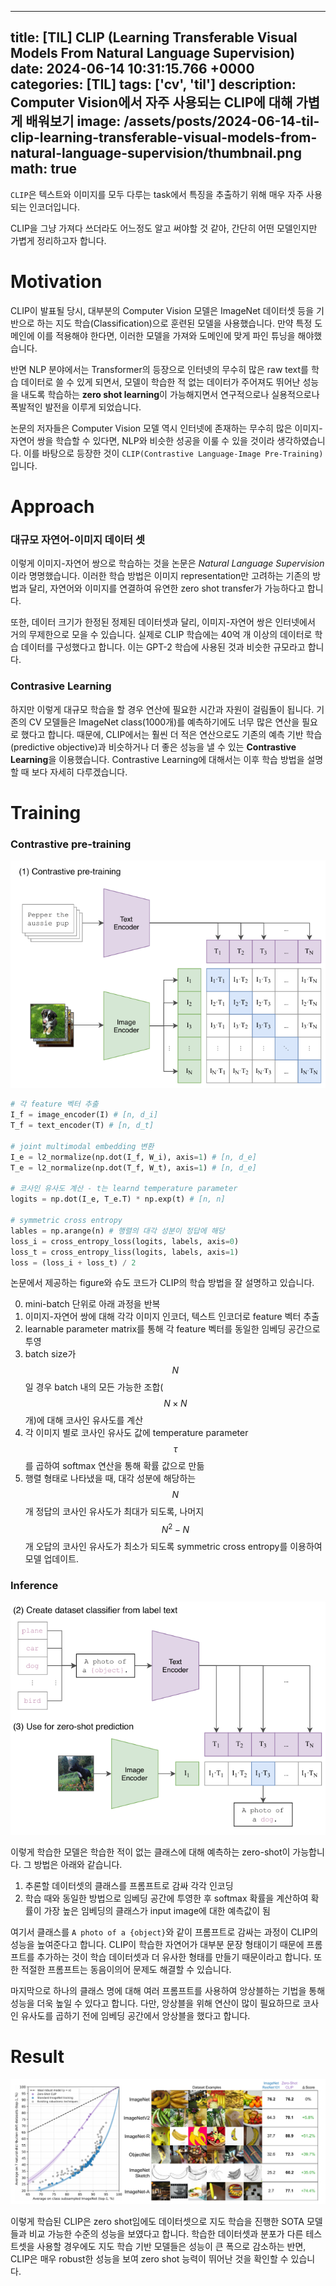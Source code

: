 

---
title: [TIL] CLIP (Learning Transferable Visual Models From Natural Language Supervision)
date: 2024-06-14 10:31:15.766 +0000
categories: [TIL]
tags: ['cv', 'til']
description: Computer Vision에서 자주 사용되는 CLIP에 대해 가볍게 배워보기
image: /assets/posts/2024-06-14-til-clip-learning-transferable-visual-models-from-natural-language-supervision/thumbnail.png
math: true
---

`CLIP`은 텍스트와 이미지를 모두 다루는 task에서 특징을 추출하기 위해 매우 자주 사용되는 인코더입니다.

CLIP을 그냥 가져다 쓰더라도 어느정도 알고 써야할 것 같아, 간단히 어떤 모델인지만 가볍게 정리하고자 합니다.

# Motivation

CLIP이 발표될 당시, 대부분의 Computer Vision 모델은 ImageNet 데이터셋 등을 기반으로 하는 지도 학습(Classification)으로 훈련된 모델을 사용했습니다. 만약 특정 도메인에 이를 적용해야 한다면, 이러한 모델을 가져와 도메인에 맞게 파인 튜닝을 해야했습니다.

반면 NLP 분야에서는 Transformer의 등장으로 인터넷의 무수히 많은 raw text를 학습 데이터로 쓸 수 있게 되면서, 모델이 학습한 적 없는 데이터가 주어져도 뛰어난 성능을 내도록 학습하는 **zero shot learning**이 가능해지면서 연구적으로나 실용적으로나 폭발적인 발전을 이루게 되었습니다.

논문의 저자들은 Computer Vision 모델 역시 인터넷에 존재하는 무수히 많은 이미지-자연어 쌍을 학습할 수 있다면, NLP와 비슷한 성공을 이룰 수 있을 것이라 생각하였습니다. 이를 바탕으로 등장한 것이 `CLIP(Contrastive Language-Image Pre-Training)`입니다.

# Approach

### 대규모 자연어-이미지 데이터 셋

이렇게 이미지-자연어 쌍으로 학습하는 것을 논문은 *Natural Language Supervision*이라 명명했습니다.
이러한 학습 방법은 이미지 representation만 고려하는 기존의 방법과 달리, 자연어와 이미지를 연결하여 유연한 zero shot transfer가 가능하다고 합니다.

또한, 데이터 크기가 한정된 정제된 데이터셋과 달리, 이미지-자연어 쌍은 인터넷에서 거의 무제한으로 모을 수 있습니다. 실제로 CLIP 학습에는 40억 개 이상의 데이터로 학습 데이터를 구성했다고 합니다. 이는 GPT-2 학습에 사용된 것과 비슷한 규모라고 합니다.

### Contrasive Learning

하지만 이렇게 대규모 학습을 할 경우 연산에 필요한 시간과 자원이 걸림돌이 됩니다. 기존의 CV 모델들은 ImageNet class(1000개)를 예측하기에도 너무 많은 연산을 필요로 했다고 합니다.
때문에, CLIP에서는 훨씬 더 적은 연산으로도 기존의 예측 기반 학습(predictive objective)과 비슷하거나 더 좋은 성능을 낼 수 있는 **Contrastive  Learning**을 이용했습니다.
Contrastive Learning에 대해서는 이후 학습 방법을 설명할 때 보다 자세히 다루겠습니다.

# Training

### Contrastive pre-training

![](/assets/posts/2024-06-14-til-clip-learning-transferable-visual-models-from-natural-language-supervision/img0.png)

```python
# 각 feature 벡터 추출
I_f = image_encoder(I) # [n, d_i]
T_f = text_encoder(T) # [n, d_t]

# joint multimodal embedding 변환
I_e = l2_normalize(np.dot(I_f, W_i), axis=1) # [n, d_e]
T_e = l2_normalize(np.dot(T_f, W_t), axis=1) # [n, d_e]

# 코사인 유사도 계산 - t는 learnd temperature parameter
logits = np.dot(I_e, T_e.T) * np.exp(t) # [n, n]

# symmetric cross entropy
lables = np.arange(n) # 행렬의 대각 성분이 정답에 해당
loss_i = cross_entropy_loss(logits, labels, axis=0)
loss_t = cross_entropy_liss(logits, labels, axis=1)
loss = (loss_i + loss_t) / 2
```

논문에서 제공하는 figure와 슈도 코드가 CLIP의 학습 방법을 잘 설명하고 있습니다.

0. mini-batch 단위로 아래 과정을 반복
1. 이미지-자연어 쌍에 대해 각각 이미지 인코더, 텍스트 인코더로 feature 벡터 추출
2. learnable parameter matrix를 통해 각 feature 벡터를 동일한 임베딩 공간으로 투영
3. batch size가 $$ N $$일 경우 batch 내의 모든 가능한 조합($$ N \times N $$개)에 대해 코사인 유사도를 계산
4. 각 이미지 별로 코사인 유사도 값에 temperature parameter $$ \tau $$를 곱하여 softmax 연산을 통해 확률 값으로 만듦
5. 행렬 형태로 나타냈을 때, 대각 성분에 해당하는 $$ N $$개 정답의 코사인 유사도가 최대가 되도록, 나머지 $$ N^2 - N $$개 오답의 코사인 유사도가 최소가 되도록 symmetric cross entropy를 이용하여 모델 업데이트.

### Inference

![](/assets/posts/2024-06-14-til-clip-learning-transferable-visual-models-from-natural-language-supervision/img1.png)

이렇게 학습한 모델은 학습한 적이 없는 클래스에 대해 예측하는 zero-shot이 가능합니다.
그 방법은 아래와 같습니다.

1. 추론할 데이터셋의 클래스를 프롬프트로 감싸 각각 인코딩
2. 학습 때와 동일한 방법으로 임베딩 공간에 투영한 후 softmax 확률을 계산하여 확률이 가장 높은 임베딩의 클래스가 input image에 대한 예측값이 됨

여기서 클래스를 `A photo of a {object}`와 같이 프롬프트로 감싸는 과정이 CLIP의 성능을 높여준다고 합니다.
CLIP이 학습한 자연어가 대부분 문장 형태이기 때문에 프롬프트를 추가하는 것이 학습 데이터셋과 더 유사한 형태를 만들기 때문이라고 합니다. 또한 적절한 프롬프트는 동음이의어 문제도 해결할 수 있습니다.

마지막으로 하나의 클래스 명에 대해 여러 프롬프트를 사용하여 앙상블하는 기법을 통해 성능을 더욱 높일 수 있다고 합니다.
다만, 앙상블을 위해 연산이 많이 필요하므로 코사인 유사도를 곱하기 전에 임베딩 공간에서 앙상블을 했다고 합니다.

# Result

![](/assets/posts/2024-06-14-til-clip-learning-transferable-visual-models-from-natural-language-supervision/img2.png)

이렇게 학습된 CLIP은 zero shot임에도 데이터셋으로 지도 학습을 진행한 SOTA 모델들과 비교 가능한 수준의 성능을 보였다고 합니다.
학습한 데이터셋과 분포가 다른 테스트셋을 사용할 경우에도 지도 학습 기반 모델들은 성능이 큰 폭으로 감소하는 반면, CLIP은 매우 robust한 성능을 보여 zero shot 능력이 뛰어난 것을 확인할 수 있습니다.

        